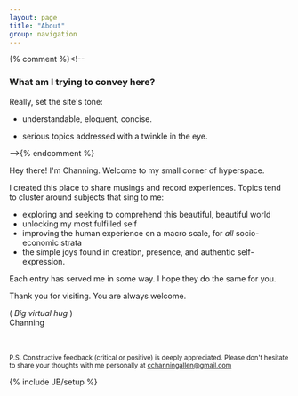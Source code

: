 ```yaml
---
layout: page
title: "About"
group: navigation
---
```


{% comment %}<!--

### What am I trying to convey here?

Really, set the site's tone:

  * understandable, eloquent, concise.

  * serious topics addressed with a twinkle in the eye.

-->{% endcomment %}

Hey there! I'm Channing. Welcome to my small corner of hyperspace.

I created this place to share musings and record experiences. Topics tend to cluster around subjects that sing to me:

  * exploring and seeking to comprehend this beautiful, beautiful world
  * unlocking my most fulfilled self
  * improving the human experience on a macro scale, for *all* socio-economic strata
  * the simple joys found in creation, presence, and authentic self-expression.

Each entry has served me in some way.  I hope they do the same for you.

Thank you for visiting. You are always welcome.

( *Big virtual hug* )<br>
Channing

<br><br>
<small>P.S. Constructive feedback (critical or positive) is deeply appreciated. Please don't hesitate to share your thoughts with me personally at cchanningallen@gmail.com</small>

{% include JB/setup %}
